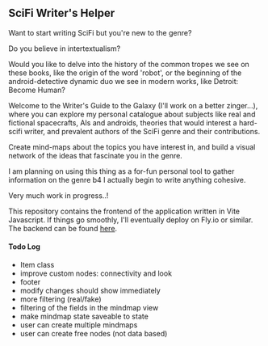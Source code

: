 ## SciFi Writer's Helper

Want to start writing SciFi but you're new to the genre?

Do you believe in intertextualism?

Would you like to delve into the history of the common tropes we see on these books, like the origin of the word 'robot', or the beginning of the android-detective dynamic duo we see in modern works, like Detroit: Become Human?

Welcome to the Writer's Guide to the Galaxy (I'll work on a better zinger...), where you can explore my personal catalogue about subjects like real and fictional spacecrafts, AIs and androids, theories that would interest a hard-scifi writer, and prevalent authors of the SciFi genre and their contributions.

Create mind-maps about the topics you have interest in, and build a visual network of the ideas that fascinate you in the genre.

I am planning on using this thing as a for-fun personal tool to gather information on the genre b4 I actually begin to write anything cohesive.

Very much work in progress..!

This repository contains the frontend of the application written in Vite Javascript. If things go smoothly, I'll eventually deploy on Fly.io or similar. The backend can be found [here](https://github.com/ssuihko/SpaceProject).

#### Todo Log

- Item class
- improve custom nodes: connectivity and look
- footer
- modify changes should show immediately
- more filtering (real/fake)
- filtering of the fields in the mindmap view
- make mindmap state saveable to state
- user can create multiple mindmaps
- user can create free nodes (not data based)
